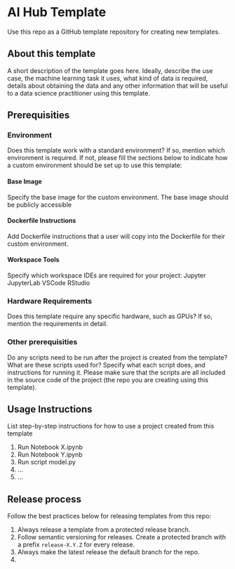 # AI Hub Template

Use this repo as a GitHub template repository for creating new templates.

## About this template
A short description of the template goes here. Ideally, describe the use case, the machine learning task it uses, what kind of data is required, details about obtaining the data and any other information that will be useful to a data science practitioner using this template.

## Prerequisities

### Environment
Does this template work with a standard environment? If so, mention which environment is required. If not, please fill the sections below to indicate how a custom environment should be set up to use this template:

#### Base Image
Specify the base image for the custom environment. The base image should be publicly accessible 

#### Dockerfile Instructions
Add Dockerfile instructions that a user will copy into the Dockerfile for their custom environment.

#### Workspace Tools
Specify which workspace IDEs are required for your project:
Jupyter
JupyterLab
VSCode
RStudio

### Hardware Requirements
Does this template require any specific hardware, such as GPUs? If so, mention the requirements in detail.

### Other prerequisities
Do any scripts need to be run after the project is created from the template? What are these scripts used for? Specify what each script does, and instructions for running it.
Please make sure that the scripts are all included in the source code of the project (the repo you are creating using this template).

## Usage Instructions
List step-by-step instructions for how to use a project created from this template

1. Run Notebook X.ipynb
2. Run Notebook Y.ipynb
3. Run script model.py
4. ...
5. ...

## Release process
Follow the best practices below for releasing templates from this repo:

1. Always release a template from a protected release branch.
2. Follow semantic versioning for releases. Create a protected branch with a prefix ``release-X.Y.Z`` for every release.
3. Always make the latest release the default branch for the repo.
4. <placeholder for jira>
